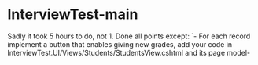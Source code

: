# InterviewTest-main
 Sadly it took 5 hours to do, not 1. Done all points except: `- For each record implement a button that enables giving new grades, add your code  in InterviewTest.UI/Views/Students/StudentsView.cshtml and its page model- 

